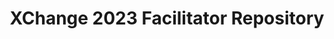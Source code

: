 ---
title: XChange 2023 Facilitator Repository
redirect_to: https://drive.google.com/drive/folders/11JUwMUxB998eaeD964G1iNEgEWQfea0s?usp=share_link
redirect_from: 
  - /XChange2023FaciRepository
  - /xchange2023facirepository
---